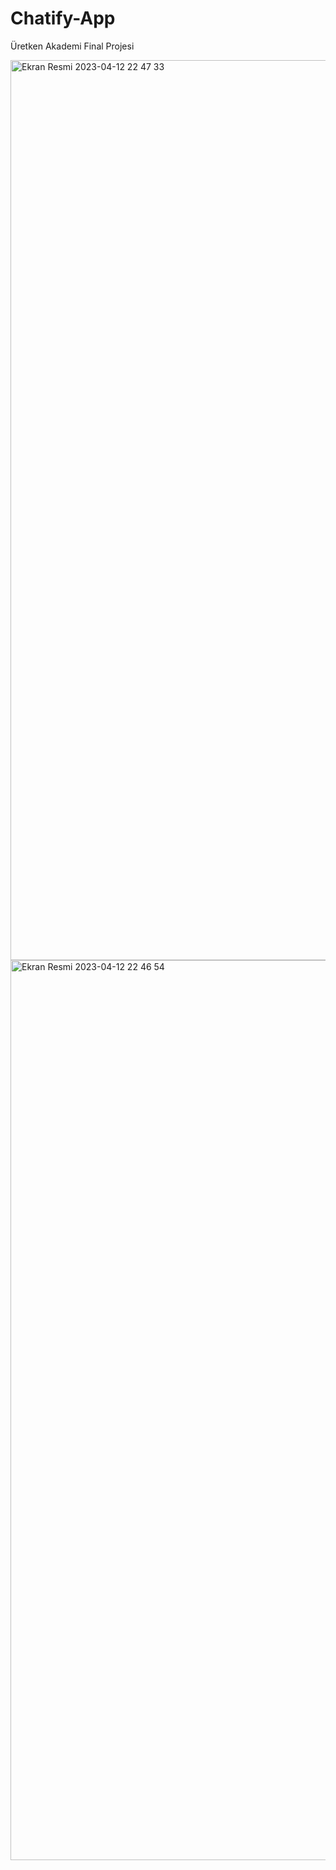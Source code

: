 # Chatify-App
Üretken Akademi Final Projesi



<img width="1440" alt="Ekran Resmi 2023-04-12 22 47 33" src="https://user-images.githubusercontent.com/98476482/231602271-3e2fdb8f-8985-4406-bc72-f57a319b9064.png">
<img width="1440" alt="Ekran Resmi 2023-04-12 22 46 54" src="https://user-images.githubusercontent.com/98476482/231602306-635442f1-1fe6-4bc2-87b5-0c8124100eff.png">
